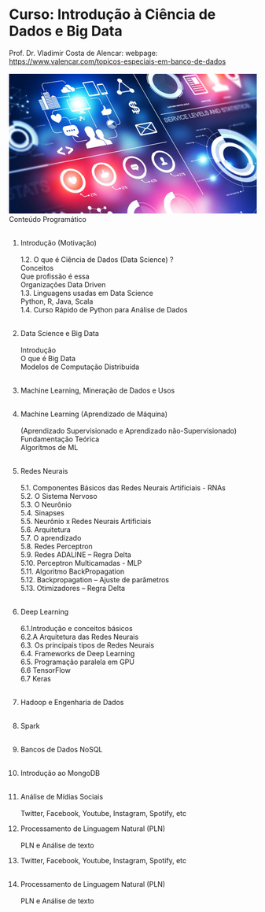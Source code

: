 # Curso: Introdução à Ciência de Dados e Big Data<br />
Prof. Dr. Vladimir Costa de Alencar: webpage: https://www.valencar.com/topicos-especiais-em-banco-de-dados <br /><br />
![image](big-data-analytics.jpg)
Conteúdo Programático<br />  <br />
1. Introdução (Motivação) <br />  <br />
1.2. O que é Ciência de Dados (Data Science) ? <br />
Conceitos <br />
Que profissão é essa <br />
Organizações Data Driven <br />
1.3. Linguagens usadas em Data Science <br />
Python, R, Java, Scala <br />
1.4. Curso Rápido de Python para Análise de Dados <br /> <br />

2. Data Science e Big Data <br />  <br /> 
Introdução <br />
O que é Big Data <br />
Modelos de Computação Distribuída <br /> <br />
3. Machine Learning, Mineração de Dados e Usos<br /><br />
4. Machine Learning (Aprendizado de Máquina) <br />  <br />
(Aprendizado Supervisionado e Aprendizado não-Supervisionado) <br />
Fundamentação Teórica <br />
Algorítmos de ML <br /> <br />

5. Redes Neurais  <br />  <br />
5.1. Componentes Básicos das Redes Neurais Artificiais - RNAs  <br />
5.2. O Sistema Nervoso  <br />
5.3. O Neurônio  <br />
5.4. Sinapses  <br />
5.5. Neurônio x Redes Neurais Artificiais  <br />
5.6. Arquitetura  <br />
5.7. O aprendizado  <br />
5.8. Redes Perceptron  <br />
5.9. Redes ADALINE – Regra Delta  <br />
5.10. Perceptron Multicamadas - MLP  <br />
5.11. Algoritmo BackPropagation  <br />
5.12. Backpropagation – Ajuste de parâmetros <br />
5.13. Otimizadores – Regra Delta  <br />  <br />

6. Deep Learning  <br />  <br />
6.1.Introdução e conceitos básicos <br />
6.2.A Arquitetura das Redes Neurais  <br />
6.3. Os principais tipos de Redes Neurais  <br />
6.4. Frameworks de Deep Learning  <br />
6.5. Programação paralela em GPU  <br />
6.6 TensorFlow  <br />
6.7 Keras  <br /> <br />

7. Hadoop e Engenharia de Dados <br /> <br />

8. Spark <br /> <br />

9. Bancos de Dados NoSQL <br /> <br />

10. Introdução ao MongoDB <br /> <br />

11. Análise de Mídias Sociais <br /><br />
Twitter, Facebook, Youtube, Instagram, Spotify, etc <br />

12. Processamento de Linguagem Natural (PLN) <br />  <br />
PLN e Análise de texto <br />

13. Twitter, Facebook, Youtube, Instagram, Spotify, etc <br /><br />
14. Processamento de Linguagem Natural (PLN) <br /> <br />
PLN e Análise de texto <br />
